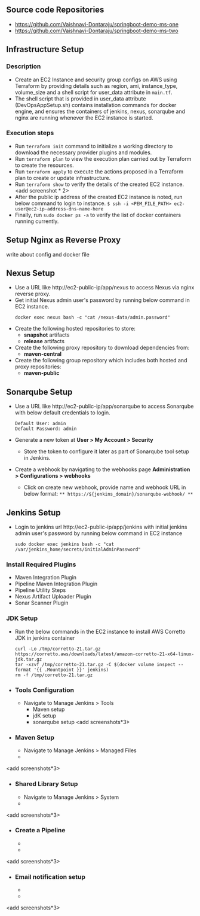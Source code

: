 ## Source code Repositories
- https://github.com/Vaishnavi-Dontaraju/springboot-demo-ms-one
- https://github.com/Vaishnavi-Dontaraju/springboot-demo-ms-two

## Infrastructure Setup 
### Description
- Create an EC2 Instance and security group configs on AWS using Terraform by providing details such as region, ami, instance_type, volume_size and a shell script for user_data attribute in `main.tf`.
- The shell script that is provided in user_data attribute (DevOpsAppSetup.sh) contains installation commands for docker engine, and ensures the containers of jenkins, nexus, sonarqube and nginx are running whenever the EC2 instance is started.
### Execution steps
- Run `terraform init` command to initialize a working directory to download the necessary provider plugins and modules.
- Run `terraform plan` to view the execution plan carried out by Terraform to create the resources. 
- Run `terraform apply` to execute the actions proposed in a Terraform plan to create or update infrastructure.
- Run `terraform show` to verify the details of the created EC2 instance.
<add screenshot * 2>
- After the public ip address of the created EC2 instance is noted, run below command to login to instance.
    `$ ssh -i <PEM_FILE_PATH> ec2-user@ec2-ip-address-dns-name-here `
- Finally, run `sudo docker ps -a` to verify the list of docker containers running currently.
<add screenshot>

## Setup Nginx as Reverse Proxy 
write about config and docker file

## Nexus Setup 
- Use a URL like http://ec2-public-ip/app/nexus to access Nexus via nginx reverse proxy.
- Get initial Nexus admin user's password by running below command in EC2 instance.
    ```
    docker exec nexus bash -c "cat /nexus-data/admin.password"
    ```
- Create the following hosted repositories to store:
   - **snapshot** artifacts
   - **release** artifacts
- Create the following proxy repository to download dependencies from:
    - **maven-central**
- Create the following group repository which includes both hosted and proxy repositories:
   - **maven-public**
<add screenshot>

## Sonarqube Setup
- Use a URL like http://ec2-public-ip/app/sonarqube to access Sonarqube with below default credentials to login.
    ```
    Default User: admin
    Default Password: admin
    ```
- Generate a new token at **User > My Account > Security**
   - Store the token to configure it later as part of Sonarqube tool setup in Jenkins.
   <add screenshot>
- Create a webhook by navigating to the webhooks page **Administration > Configurations > webhooks**
   - Click on create new webhook, provide name and webhook URL in below format:
     `** https://${jenkins_domain}/sonarqube-webhook/ **`
   
   <add screenshot>

## Jenkins Setup
- Login to jenkins url http://ec2-public-ip/app/jenkins with initial jenkins admin user's password by running below command in EC2 instance 
    ```
    sudo docker exec jenkins bash -c "cat /var/jenkins_home/secrets/initialAdminPassword"
    ```
### Install Required Plugins
- Maven Integration Plugin
- Pipeline Maven Integration Plugin
- Pipeline Utility Steps
- Nexus Artifact Uploader Plugin
- Sonar Scanner Plugin

### JDK Setup
   - Run the below commands in the EC2 instance to install AWS Corretto JDK in jenkins container
        ```
        curl -Lo /tmp/corretto-21.tar.gz https://corretto.aws/downloads/latest/amazon-corretto-21-x64-linux-jdk.tar.gz
        tar -xzvf /tmp/corretto-21.tar.gz -C $(docker volume inspect --format '{{ .Mountpoint }}' jenkins)
        rm -f /tmp/corretto-21.tar.gz
        ```
- ### Tools Configuration
   - Navigate to Manage Jenkins > Tools 
      - Maven setup
      - jdK setup
      - sonarqube setup
<add screenshots*3>

- ### Maven Setup
   - Navigate to Manage Jenkins > Managed Files
   -
<add screenshots*3>

- ### Shared Library Setup
   - Navigate to Manage Jenkins > System
   -
<add screenshots*3>

- ### Create a Pipeline 
   -
   -
<add screenshots*3>

- ### Email notification setup
   -
   -
<add screenshots*3>









